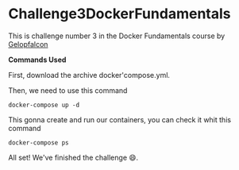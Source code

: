 # Challenge3DockerFundamentals

This is challenge number 3 in the Docker Fundamentals course by [Gelopfalcon](https://www.instagram.com/gelopfalcon/)

**Commands Used**

First, download the archive docker'compose.yml.

Then, we need to use this command

`docker-compose up -d`

This gonna create and run our containers, you can check it whit this command

`docker-compose ps`

All set! We've finished the challenge 😄.



